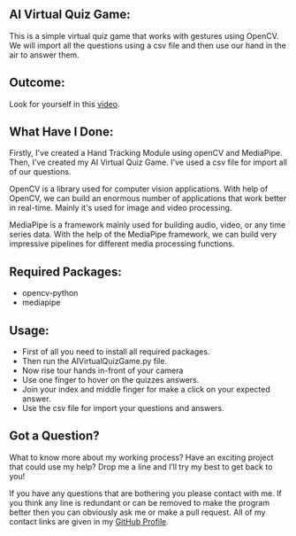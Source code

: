 ## AI Virtual Quiz Game:
This is a simple virtual quiz game that works with gestures using OpenCV. We will import all the questions using a csv file and then use our hand in the air to answer them.


## Outcome:
Look for yourself in this <a href="#">video</a>.


## What Have I Done:
Firstly, I've created a Hand Tracking Module using openCV and MediaPipe. Then, I've created my AI Virtual Quiz Game. I've used a csv file for import all of our questions.

OpenCV is a library used for computer vision applications. With help of OpenCV, we can build an enormous number of applications that work better in real-time. Mainly it's used for image and video processing.

MediaPipe is a framework mainly used for building audio, video, or any time series data. With the help of the MediaPipe framework, we can build very impressive pipelines for different media processing functions.


## Required Packages:
- opencv-python
- mediapipe


## Usage:
- First of all you need to install all required packages. 
- Then run the AIVirtualQuizGame.py file. 
- Now rise tour hands in-front of your camera
- Use one finger to hover on the quizzes answers.
- Join your index and middle finger for make a click on your expected answer.
- Use the csv file for import your questions and answers.


## Got a Question?
What to know more about my working process? Have an exciting project that could use my help? Drop me a line and I’ll try my best to get back to you!

If you have any questions that are bothering you please contact with me. If you think any line is redundant or can be removed to make the program better then you can obviously ask me or make a pull request. All of my contact links are given in my <a href="https://github.com/mdrakibulislam-zero/"> GitHub Profile</a>.
